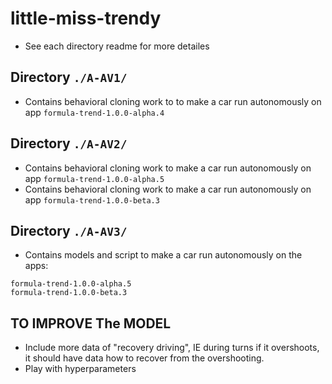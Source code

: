 # little-miss-trendy
- See each directory readme for more detailes

## Directory `./A-AV1/`
- Contains behavioral cloning work to to make a car run autonomously on app `formula-trend-1.0.0-alpha.4`

## Directory `./A-AV2/`
- Contains behavioral cloning work to make a car run autonomously on app `formula-trend-1.0.0-alpha.5`
- Contains behavioral cloning work to make a car run autonomously on app `formula-trend-1.0.0-beta.3`

## Directory `./A-AV3/`
- Contains models and script to make a car run autonomously on the apps:
```
formula-trend-1.0.0-alpha.5
formula-trend-1.0.0-beta.3
```

## TO IMPROVE The MODEL
- Include more data of "recovery driving", IE during turns if it overshoots, it should have data how to
recover from the overshooting.
- Play with hyperparameters
